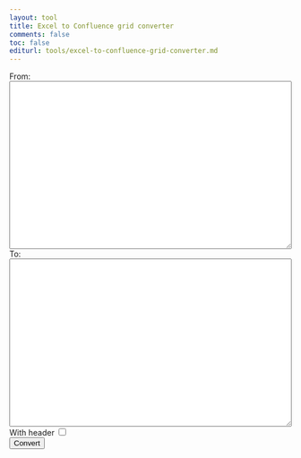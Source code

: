 ```yaml
---
layout: tool
title: Excel to Confluence grid converter
comments: false
toc: false
editurl: tools/excel-to-confluence-grid-converter.md
---
```


<div>
  <label>From:</label>
  <textarea id="from"></textarea>
</div>
<div>
  <label>To:</label>
  <textarea id="to"></textarea>
</div>
<div>
  <label>With header</label>
  <input type="checkbox" id="includeHeader">
</div>
<div>
  <button id="convert">Convert</button>
</div>

<script type="text/javascript">
  function convert(input, includeHeader) {
    var rows = input.split('\n');
    var out = rows.map(function(row, index) {
    	var separator = includeHeader && index === 0 ? '||' : '|'
      return separator + row.replace(/\t\t/g, '\t \t').replace(/\t/g, separator) + separator;
    });
    return out.join('\n');
  }

  $('#convert').click(function() {
      var input = $('#from').val(),
        includeHeader = $('#includeHeader').is(':checked');
      $('#to').val(convert(input, includeHeader));
      console.log("inc", includeHeader);
    }
  )

</script>

<style>
  #from, #to{
    width: 100%;
    min-height: 300px;
  }
</style>
